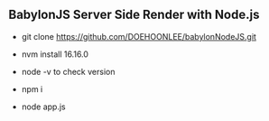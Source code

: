 ## BabylonJS Server Side Render with Node.js


* git clone https://github.com/DOEHOONLEE/babylonNodeJS.git

* nvm install 16.16.0

* node -v to check version

* npm i

* node app.js